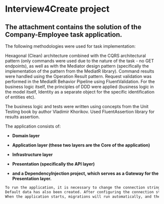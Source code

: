# Interview4Create project

## The attachment contains the solution of the Company-Employee task application.

The following methodologies were used for task implementation:

Hexagonal (Clean) architecture combined with the CQRS architectural pattern (only commands were used due to the nature of the task - no GET endpoints), as well as with the Mediator design pattern (specifically the implementation of the pattern from the MediatR library). Command results were handled using the Operation Result pattern. Request validation was performed in the MediatR Behavior Pipeline using FluentValidation.
For the business logic itself, the principles of DDD were applied (business logic in the model itself, Identity as a separate object for the specific identification of entities etc).

The business logic and tests were written using concepts from the Unit Testing book by author Vladimir Khorikov.
Used FluentAssertion library for results assertion. 



The application consists of:

- **Domain layer**

- **Application layer (these two layers are the Core of the application)**

- **Infrastructure layer**

- **Presentation (specifically the API layer)**

- **and a DependencyInjection project, which serves as a Gateway for the Presentation layer.**


```diff
To run the application, it is necessary to change the connection string from the appSettings, which will target the local database on your computer.
Default data has also been created. After configuring the connection string, the application is ready to run. 
When the application starts, migrations will run automatically, and the application will be ready to use. 
```

